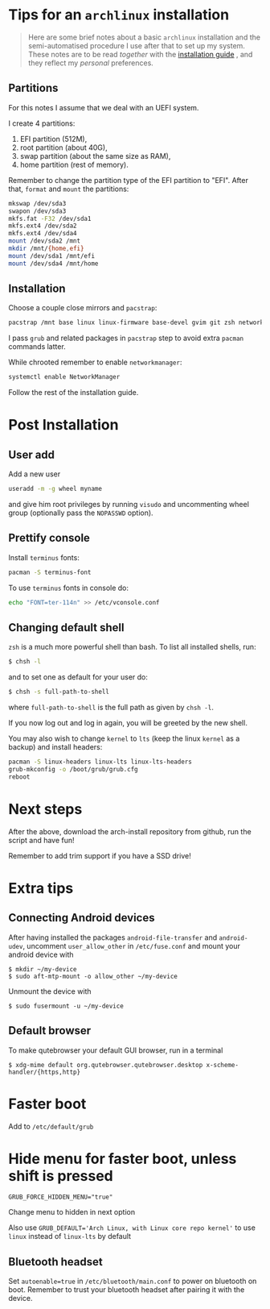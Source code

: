 # Tips for an `archlinux` installation

> Here are some brief notes about a basic `archlinux` installation and the
> semi-automatised procedure I use after that to set up my system. These notes
> are to be read *together* with the [installation
> guide](https://wiki.archlinux.org/index.php/Installation_guide) , and they
> reflect my *personal* preferences.


## Partitions

For this notes I assume that we deal with an UEFI system.

I create 4 partitions: 

1.  EFI partition (512M),  
2.  root partition (about 40G),  
3.  swap partition (about the same size as RAM),  
4.  home partition (rest of memory).

Remember to change the partition type of the EFI partition to "EFI". After
that, `format` and `mount` the partitions:

``` bash
mkswap /dev/sda3
swapon /dev/sda3
mkfs.fat -F32 /dev/sda1
mkfs.ext4 /dev/sda2
mkfs.ext4 /dev/sda4
mount /dev/sda2 /mnt
mkdir /mnt/{home,efi}
mount /dev/sda1 /mnt/efi
mount /dev/sda4 /mnt/home
```


## Installation

Choose a couple close mirrors and `pacstrap`:

``` bash
pacstrap /mnt base linux linux-firmware base-devel gvim git zsh networkmanager grub efibootmgr intel-ucode
```

I pass `grub` and related packages in `pacstrap` step to avoid extra `pacman`
commands latter.

While chrooted remember to enable `networkmanager`:

``` bash
systemctl enable NetworkManager
```

Follow the rest of the installation guide.


# Post Installation

## User add

Add a new user 

``` bash
useradd -m -g wheel myname
```

and give him root privileges by running `visudo` and uncommenting wheel group
(optionally pass the `NOPASSWD` option).


## Prettify console

Install `terminus` fonts:

``` bash
pacman -S terminus-font
```

To use `terminus` fonts in console do:

``` bash
echo "FONT=ter-114n" >> /etc/vconsole.conf
```


## Changing default shell

`zsh` is a much more powerful shell than bash. To list all installed shells,
run:

``` bash
$ chsh -l
```

and to set one as default for your user do:

``` bash
$ chsh -s full-path-to-shell
```

where `full-path-to-shell` is the full path as given by `chsh -l`.

If you now log out and log in again, you will be greeted by the new shell. 

You may also wish to change `kernel` to `lts` (keep the linux `kernel` as
a backup) and install headers: 

``` bash
pacman -S linux-headers linux-lts linux-lts-headers 
grub-mkconfig -o /boot/grub/grub.cfg
reboot
```


# Next steps

After the above, download the arch-install repository from github, run the
script and have fun!

Remember to add trim support if you have a SSD drive!


# Extra tips

## Connecting Android devices

After having installed the packages `android-file-transfer` and `android-udev`,
uncomment `user_allow_other` in `/etc/fuse.conf` and mount your android device
with

```
$ mkdir ~/my-device
$ sudo aft-mtp-mount -o allow_other ~/my-device
```

Unmount the device with

```
$ sudo fusermount -u ~/my-device
```

## Default browser

To make qutebrowser your default GUI browser, run in a terminal

```
$ xdg-mime default org.qutebrowser.qutebrowser.desktop x-scheme-handler/{https,http}
```


# Faster boot

Add to `/etc/default/grub`
# Hide menu for faster boot, unless shift is pressed
`GRUB_FORCE_HIDDEN_MENU="true"`

Change menu to hidden in next option

Also use `GRUB_DEFAULT='Arch Linux, with Linux core repo kernel'` to use `linux` instead of `linux-lts` by default


## Bluetooth headset

Set `autoenable=true` in `/etc/bluetooth/main.conf` to power on bluetooth on
boot. Remember to trust your bluetooth headset after pairing it with the
device.




<!-- Compile to html using `pandoc -f markdown -t html5 --template=GitHub.html5
README.md -s -o README.html`, using the template from
https://github.com/tajmone/pandoc-goodies/blob/master/templates/html5/github/GitHub.html5
-->
